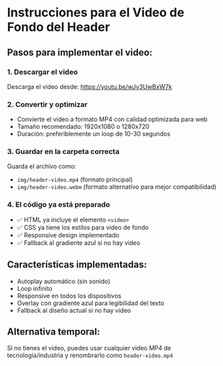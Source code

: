 # Instrucciones para el Video de Fondo del Header

## Pasos para implementar el video:

### 1. Descargar el video
Descarga el video desde: https://youtu.be/wJy3UwBxW7k

### 2. Convertir y optimizar
- Convierte el video a formato MP4 con calidad optimizada para web
- Tamaño recomendado: 1920x1080 o 1280x720
- Duración: preferiblemente un loop de 10-30 segundos

### 3. Guardar en la carpeta correcta
Guarda el archivo como:
- `img/header-video.mp4` (formato principal)
- `img/header-video.webm` (formato alternativo para mejor compatibilidad)

### 4. El código ya está preparado
- ✅ HTML ya incluye el elemento `<video>`
- ✅ CSS ya tiene los estilos para video de fondo
- ✅ Responsive design implementado
- ✅ Fallback al gradiente azul si no hay video

## Características implementadas:
- Autoplay automático (sin sonido)
- Loop infinito
- Responsive en todos los dispositivos
- Overlay con gradiente azul para legibilidad del texto
- Fallback al diseño actual si no hay video

## Alternativa temporal:
Si no tienes el video, puedes usar cualquier video MP4 de tecnología/industria y renombrarlo como `header-video.mp4`